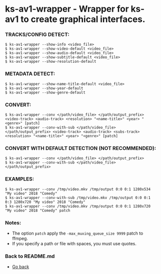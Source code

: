 ks-av1-wrapper - Wrapper for ks-av1 to create graphical interfaces.
===================================================================

### TRACKS/CONFIG DETECT:

```shell
$ ks-av1-wrapper --show-info <video_file>
$ ks-av1-wrapper --show-video-default <video_file>
$ ks-av1-wrapper --show-audio-default <video_file>
$ ks-av1-wrapper --show-subtitle-default <video_file>
$ ks-av1-wrapper --show-resolution-default
```

### METADATA DETECT:
  
```shell
$ ks-av1-wrapper --show-name-title-default <video_file>
$ ks-av1-wrapper --show-year-default
$ ks-av1-wrapper --show-genre-default
```
    
### CONVERT:
  
```shell
$ ks-av1-wrapper --conv </path/video_file> </path/output_prefix> <video-track> <audio-track> <resolution> "<name-title>" <year> "<genre>" [patch]
$ ks-av1-wrapper --conv-with-sub </path/video_file> </path/output_prefix> <video-track> <audio-track> <subs-track> <resolution> "<name-title>" <year> "<genre>" [patch]
```
    
### CONVERT WITH DEFAULT DETECTION (NOT RECOMMENDED):

```shell
$ ks-av1-wrapper --conv </path/video_file> </path/output_prefix>
$ ks-av1-wrapper --conv-with-sub </path/video_file> </path/output_prefix>
```
    
### EXAMPLES:

```shell
$ ks-av1-wrapper --conv /tmp/video.mkv /tmp/output 0:0 0:1 1280x534 "My video" 2018 "Comedy"
$ ks-av1-wrapper --conv-with-sub /tmp/video.mkv /tmp/output 0:0 0:1 0:3 1280x720 "My video" 2018 "Comedy"
$ ks-av1-wrapper --conv /tmp/video.mkv /tmp/output 0:0 0:1 1280x720 "My video" 2018 "Comedy" patch
```
    
### Notes:

  * The option `patch` apply the `-max_muxing_queue_size 9999` patch to ffmpeg.
  * If you specify a path or file with spaces, you must use quotes.
    
### Back to README.md
    
* [Go back](/README.md)
  
